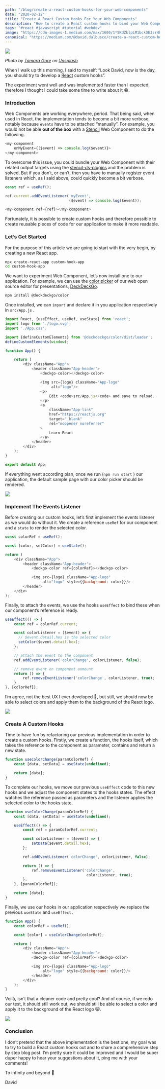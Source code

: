 ```yaml
---
path: "/blog/create-a-react-custom-hooks-for-your-web-components"
date: "2020-02-12"
title: "Create A React Custom Hooks For Your Web Components"
description: "How to create a React custom hooks to bind your Web Components events with useEffect"
tags: "#react #javascript #tutorial #webdev"
image: "https://cdn-images-1.medium.com/max/1600/1*5KdZblpLM1bckDE3zr4kFA.jpeg"
canonical: "https://medium.com/@david.dalbusco/create-a-react-custom-hooks-for-your-web-components-f4319bb4bc35"
---
```


![](https://cdn-images-1.medium.com/max/1600/1*5KdZblpLM1bckDE3zr4kFA.jpeg)

*Photo by [Tamara Gore](https://unsplash.com/@thenightstxlker?utm_source=unsplash&utm_medium=referral&utm_content=creditCopyText) on [Unsplash](https://unsplash.com/?utm_source=unsplash&utm_medium=referral&utm_content=creditCopyText)*

When I walk up this morning, I said to myself: “Look David, now is the day, you should try to develop a [React](https://reactjs.org) custom hooks”.

The experiment went well and was implemented faster than I expected, therefore I thought I could take some time to write about it 😁.

### Introduction

Web Components are working everywhere, period. That being said, when used in React, the implementation tends to become a bit more verbose, notably because `events` have to be attached “manually”. For example, you would not be able **out of the box** with a [Stencil](https://stenciljs.com) Web Component to do the following.

```javascript
<my-component 
    onMyEvent={($event) => console.log($event)}>
</my-component>
```

To overcome this issue, you could bundle your Web Component with their related output targets using the [stencil-ds-plugins](https://github.com/ionic-team/stencil-ds-plugins) and the problem is solved. But if you don’t, or can’t, then you have to manually register event listeners which, as I said above, could quickly become a bit verbose.

```javascript
const ref = useRef();

ref.current.addEventListener('myEvent',
                             ($event) => console.log($event));

<my-component ref={ref}></my-component>
```

Fortunately, it is possible to create custom hooks and therefore possible to create reusable pieces of code for our application to make it more readable.

### Let’s Get Started

For the purpose of this article we are going to start with the very begin, by creating a new React app.

```bash
npx create-react-app custom-hook-app
cd custom-hook-app
```

We want to experiment Web Component, let’s now install one to our application. For example, we can use the [color picker](https://docs.deckdeckgo.com/components/color) of our web open source editor for presentations, [DeckDeckGo](https://deckdeckgo.com).

```bash
npm install @deckdeckgo/color
```

Once installed, we can `import` and declare it in you application respectively in `src/App.js` .

```javascript
import React, {useEffect, useRef, useState} from 'react';
import logo from './logo.svg';
import './App.css';

import {defineCustomElements} from '@deckdeckgo/color/dist/loader';
defineCustomElements(window);

function App() {

    return (
        <div className="App">
            <header className="App-header">
                <deckgo-color></deckgo-color>

                <img src={logo} className="App-logo" 
                     alt="logo"/>
                <p>
                    Edit <code>src/App.js</code> and save to reload.
                </p>
                <a
                    className="App-link"
                    href="https://reactjs.org"
                    target="_blank"
                    rel="noopener noreferrer"
                >
                    Learn React
                </a>
            </header>
        </div>
    );
}

export default App;
```

If everything went according plan, once we run (`npm run start` ) our application, the default sample page with our color picker should be rendered.

![](https://cdn-images-1.medium.com/max/1600/1*UkXaxAlAOLW955WUmaLm2g.gif)

### Implement The Events Listener

Before creating our custom hooks, let’s first implement the events listener as we would do without it. We create a reference `useRef` for our component and a `state` to render the selected color.

```javascript
const colorRef = useRef();

const [color, setColor] = useState();

return (
    <div className="App">
        <header className="App-header">
            <deckgo-color ref={colorRef}></deckgo-color>

            <img src={logo} className="App-logo"
                 alt="logo" style={{background: color}}/>
        </header>
    </div>
);
```

Finally, to attach the events, we use the hooks `useEffect` to bind these when our component’s reference is ready. 

```javascript
useEffect(() => {
    const ref = colorRef.current;

    const colorListener = ($event) => {
      // $event.detail.hex is the selected color
      setColor($event.detail.hex);
    };

    // attach the event to the component
    ref.addEventListener('colorChange', colorListener, false);

    // remove event on component unmount
    return () => {
        ref.removeEventListener('colorChange', colorListener, true);
    }
}, [colorRef]);
```

I’m agree, not the best UX I ever developed 🤣, but still, we should now be able to select colors and apply them to the background of the React logo.

![](https://cdn-images-1.medium.com/max/1600/1*sCVKl0QyIYWC0quTalcgzg.gif)

### Create A Custom Hooks

Time to have fun by refactoring our previous implementation in order to create a custom hooks. Firstly, we create a function, the hooks itself, which takes the reference to the component as parameter, contains and return a new state.

```javascript
function useColorChange(paramColorRef) {
    const [data, setData] = useState(undefined);

    return [data];
}
```

To complete our hooks, we move our previous `useEffect` code to this new hooks and we adjust the component states to the hooks states. The effect watches the reference passed as parameters and the listener applies the selected color to the hooks state.

```javascript
function useColorChange(paramColorRef) {
    const [data, setData] = useState(undefined);

    useEffect(() => {
        const ref = paramColorRef.current;

        const colorListener = ($event) => {
            setData($event.detail.hex);
        };

        ref.addEventListener('colorChange', colorListener, false);

        return () => {
            ref.removeEventListener('colorChange', 
                                     colorListener, true);
        };
    }, [paramColorRef]);

    return [data];
}
```

Finally, we use our hooks in our application respectively we replace the previous `useState` and `useEffect.` 

```javascript
function App() {
    const colorRef = useRef();

    const [color] = useColorChange(colorRef);

    return (
        <div className="App">
            <header className="App-header">
            <deckgo-color ref={colorRef}></deckgo-color>

            <img src={logo} className="App-logo"
                 alt="logo" style={{background: color}}/>
            </header>
        </div>
    );
}
```

Voilà, isn’t that a cleaner code and pretty cool? And of course, if we redo our test, it should still work out, we should still be able to select a color and apply it to the background of the React logo 😸.

![](https://cdn-images-1.medium.com/max/1600/1*xZ8UwUQcpfn_15YDwmekew.gif)

### Conclusion

I don’t pretend that the above implementation is the best one, my goal was to try to build a React custom hooks out and to share a comprehensive step by step blog post. I’m pretty sure it could be improved and I would be super duper happy to hear your suggestions about it, ping me with your comments!

To infinity and beyond 🚀

David
